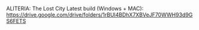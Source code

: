 ALITERIA: The Lost City
Latest build (Windows + MAC): https://drive.google.com/drive/folders/1rBUl4BDhX7XBVeJF70WWH93d9GS6FETS
